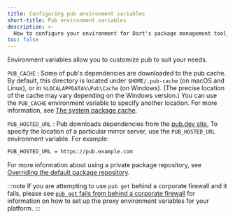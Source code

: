 ```yaml
---
title: Configuring pub environment variables
short-title: Pub environment variables
description: >-
  How to configure your environment for Dart's package management tool, pub.
toc: false
---
```


Environment variables allow you to customize pub to suit your needs.

`PUB_CACHE`
: Some of pub's dependencies are downloaded to the pub cache.
  By default, this directory is located under
  `$HOME/.pub-cache` (on macOS and Linux),
  or in `%LOCALAPPDATA%\Pub\Cache` (on Windows). (The precise location of the
  cache may vary depending on the Windows version.)
  You can use the `PUB_CACHE` environment
  variable to specify another location. For more information, see
  [The system package cache](/tools/pub/cmd/pub-get#the-system-package-cache).

`PUB_HOSTED_URL`
: Pub downloads dependencies from the [pub.dev site.]({{site.pub}})
  To specify the location of a particular mirror server,
  use the `PUB_HOSTED_URL` environment variable. For example:

```bash
PUB_HOSTED_URL = https://pub.example.com
```

For more information about using a private package repository,
see [Overriding the default package repository][].

:::note
If you are attempting to use `pub get` behind a corporate firewall
and it fails, 
please see [`pub get` fails from behind a corporate firewall][]
for information on how to set up the proxy environment variables
for your platform.
:::

[`pub get` fails from behind a corporate firewall]: /tools/pub/troubleshoot#pub-get-fails-from-behind-a-corporate-firewall
[Overriding the default package repository]: /tools/pub/custom-package-repositories#default-override

